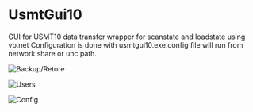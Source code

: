 # UsmtGui10
GUI for USMT10 data transfer
wrapper for scanstate and loadstate using vb.net
Configuration is done with usmtgui10.exe.config file
will run from network share or unc path.

![Backup/Retore](../master/images/USMTGUI_Backup.png)

![Users](../master/images/USMTGUI_Users.png)

![Config](../master/images/USMTGUI_Config.png)




